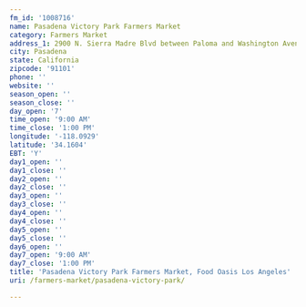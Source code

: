 ```yaml
---
fm_id: '1008716'
name: Pasadena Victory Park Farmers Market
category: Farmers Market
address_1: 2900 N. Sierra Madre Blvd between Paloma and Washington Avenues
city: Pasadena
state: California
zipcode: '91101'
phone: ''
website: ''
season_open: ''
season_close: ''
day_open: '7'
time_open: '9:00 AM'
time_close: '1:00 PM'
longitude: '-118.0929'
latitude: '34.1604'
EBT: 'Y'
day1_open: ''
day1_close: ''
day2_open: ''
day2_close: ''
day3_open: ''
day3_close: ''
day4_open: ''
day4_close: ''
day5_open: ''
day5_close: ''
day6_open: ''
day7_open: '9:00 AM'
day7_close: '1:00 PM'
title: 'Pasadena Victory Park Farmers Market, Food Oasis Los Angeles'
uri: /farmers-market/pasadena-victory-park/

---
```

